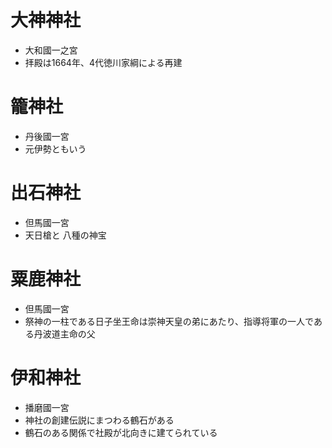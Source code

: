 # 大神神社
- 大和國一之宮
- 拝殿は1664年、4代徳川家綱による再建
# 籠神社
- 丹後國一宮
- 元伊勢ともいう
# 出石神社
- 但馬國一宮
- 天日槍と
八種の神宝
# 粟鹿神社
- 但馬國一宮
- 祭神の一柱である日子坐王命は崇神天皇の弟にあたり、指導将軍の一人である丹波道主命の父
# 伊和神社
- 播磨國一宮
- 神社の創建伝説にまつわる鶴石がある
- 鶴石のある関係で社殿が北向きに建てられている